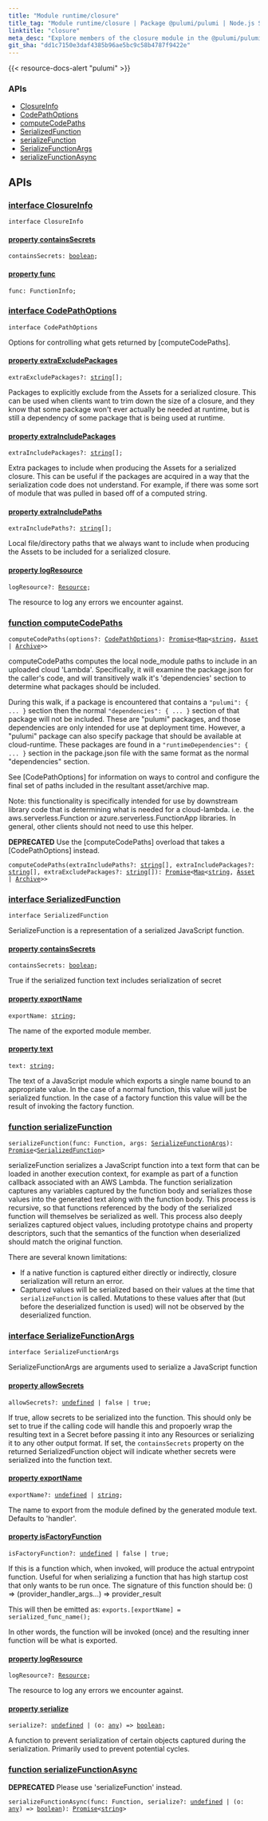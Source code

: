 ```yaml
---
title: "Module runtime/closure"
title_tag: "Module runtime/closure | Package @pulumi/pulumi | Node.js SDK"
linktitle: "closure"
meta_desc: "Explore members of the closure module in the @pulumi/pulumi package."
git_sha: "dd1c7150e3daf4385b96ae5bc9c58b4787f9422e"
---
```


<!-- WARNING: this page was generated by a tool. Do not edit it by hand. -->
<!-- To change it, please see https://github.com/pulumi/docs/tree/master/tools/tscdocgen. -->

{{< resource-docs-alert "pulumi" >}}






<h3>APIs</h3>
<ul class="api">
    <li><a href="#ClosureInfo"><span class="symbol api"></span>ClosureInfo</a></li>
    <li><a href="#CodePathOptions"><span class="symbol api"></span>CodePathOptions</a></li>
    <li><a href="#computeCodePaths"><span class="symbol api"></span>computeCodePaths</a></li>
    <li><a href="#SerializedFunction"><span class="symbol api"></span>SerializedFunction</a></li>
    <li><a href="#serializeFunction"><span class="symbol api"></span>serializeFunction</a></li>
    <li><a href="#SerializeFunctionArgs"><span class="symbol api"></span>SerializeFunctionArgs</a></li>
    <li><a href="#serializeFunctionAsync"><span class="symbol api"></span>serializeFunctionAsync</a></li>
</ul>




<h2 id="apis">APIs</h2>
<h3 class="pdoc-module-header" id="ClosureInfo" data-link-title="ClosureInfo">
    <a href="https://github.com/pulumi/pulumi/blob/dd1c7150e3daf4385b96ae5bc9c58b4787f9422e/sdk/nodejs/runtime/closure/createClosure.ts#L226">
        interface <strong>ClosureInfo</strong>
    </a>
</h3>

<pre class="highlight"><code><span class='kr'>interface</span> <span class='nx'>ClosureInfo</span></code></pre>
<h4 class="pdoc-member-header" id="ClosureInfo-containsSecrets">
<a class="pdoc-child-name" href="https://github.com/pulumi/pulumi/blob/dd1c7150e3daf4385b96ae5bc9c58b4787f9422e/sdk/nodejs/runtime/closure/createClosure.ts#L228">property <b>containsSecrets</b></a>
</h4>

<pre class="highlight"><code><span class='kd'></span>containsSecrets: <span class='kd'><a href='https://developer.mozilla.org/en-US/docs/Web/JavaScript/Reference/Global_Objects/Boolean'>boolean</a></span>;</code></pre>
<h4 class="pdoc-member-header" id="ClosureInfo-func">
<a class="pdoc-child-name" href="https://github.com/pulumi/pulumi/blob/dd1c7150e3daf4385b96ae5bc9c58b4787f9422e/sdk/nodejs/runtime/closure/createClosure.ts#L227">property <b>func</b></a>
</h4>

<pre class="highlight"><code><span class='kd'></span>func: FunctionInfo;</code></pre>
<h3 class="pdoc-module-header" id="CodePathOptions" data-link-title="CodePathOptions">
    <a href="https://github.com/pulumi/pulumi/blob/dd1c7150e3daf4385b96ae5bc9c58b4787f9422e/sdk/nodejs/runtime/closure/codePaths.ts#L29">
        interface <strong>CodePathOptions</strong>
    </a>
</h3>

<pre class="highlight"><code><span class='kr'>interface</span> <span class='nx'>CodePathOptions</span></code></pre>

Options for controlling what gets returned by [computeCodePaths].

<h4 class="pdoc-member-header" id="CodePathOptions-extraExcludePackages">
<a class="pdoc-child-name" href="https://github.com/pulumi/pulumi/blob/dd1c7150e3daf4385b96ae5bc9c58b4787f9422e/sdk/nodejs/runtime/closure/codePaths.ts#L50">property <b>extraExcludePackages</b></a>
</h4>

<pre class="highlight"><code><span class='kd'></span>extraExcludePackages?: <span class='kd'><a href='https://developer.mozilla.org/en-US/docs/Web/JavaScript/Reference/Global_Objects/String'>string</a></span>[];</code></pre>

Packages to explicitly exclude from the Assets for a serialized closure.  This can be used
when clients want to trim down the size of a closure, and they know that some package won't
ever actually be needed at runtime, but is still a dependency of some package that is being
used at runtime.

<h4 class="pdoc-member-header" id="CodePathOptions-extraIncludePackages">
<a class="pdoc-child-name" href="https://github.com/pulumi/pulumi/blob/dd1c7150e3daf4385b96ae5bc9c58b4787f9422e/sdk/nodejs/runtime/closure/codePaths.ts#L42">property <b>extraIncludePackages</b></a>
</h4>

<pre class="highlight"><code><span class='kd'></span>extraIncludePackages?: <span class='kd'><a href='https://developer.mozilla.org/en-US/docs/Web/JavaScript/Reference/Global_Objects/String'>string</a></span>[];</code></pre>

Extra packages to include when producing the Assets for a serialized closure.  This can be
useful if the packages are acquired in a way that the serialization code does not understand.
For example, if there was some sort of module that was pulled in based off of a computed
string.

<h4 class="pdoc-member-header" id="CodePathOptions-extraIncludePaths">
<a class="pdoc-child-name" href="https://github.com/pulumi/pulumi/blob/dd1c7150e3daf4385b96ae5bc9c58b4787f9422e/sdk/nodejs/runtime/closure/codePaths.ts#L34">property <b>extraIncludePaths</b></a>
</h4>

<pre class="highlight"><code><span class='kd'></span>extraIncludePaths?: <span class='kd'><a href='https://developer.mozilla.org/en-US/docs/Web/JavaScript/Reference/Global_Objects/String'>string</a></span>[];</code></pre>

Local file/directory paths that we always want to include when producing the Assets to be
included for a serialized closure.

<h4 class="pdoc-member-header" id="CodePathOptions-logResource">
<a class="pdoc-child-name" href="https://github.com/pulumi/pulumi/blob/dd1c7150e3daf4385b96ae5bc9c58b4787f9422e/sdk/nodejs/runtime/closure/codePaths.ts#L55">property <b>logResource</b></a>
</h4>

<pre class="highlight"><code><span class='kd'></span>logResource?: <a href='/docs/reference/pkg/nodejs/pulumi/pulumi/#Resource'>Resource</a>;</code></pre>

The resource to log any errors we encounter against.

<h3 class="pdoc-module-header" id="computeCodePaths" data-link-title="computeCodePaths">
    <a href="https://github.com/pulumi/pulumi/blob/dd1c7150e3daf4385b96ae5bc9c58b4787f9422e/sdk/nodejs/runtime/closure/codePaths.ts#L78">
        function <strong>computeCodePaths</strong>
    </a>
</h3>


<pre class="highlight"><code><span class='kd'></span>computeCodePaths(options?: <a href='#CodePathOptions'>CodePathOptions</a>): <a href='https://developer.mozilla.org/en-US/docs/Web/JavaScript/Reference/Global_Objects/Promise'>Promise</a>&lt;<a href='https://developer.mozilla.org/en-US/docs/Web/JavaScript/Reference/Global_Objects/Map'>Map</a>&lt;<span class='kd'><a href='https://developer.mozilla.org/en-US/docs/Web/JavaScript/Reference/Global_Objects/String'>string</a></span>, <a href='/docs/reference/pkg/nodejs/pulumi/pulumi/asset/#Asset'>Asset</a> | <a href='/docs/reference/pkg/nodejs/pulumi/pulumi/asset/#Archive'>Archive</a>&gt;&gt;</code></pre>


computeCodePaths computes the local node_module paths to include in an uploaded cloud 'Lambda'.
Specifically, it will examine the package.json for the caller's code, and will transitively walk
it's 'dependencies' section to determine what packages should be included.

During this walk, if a package is encountered that contains a `"pulumi": { ... }` section then
the normal `"dependencies": { ... }` section of that package will not be included.  These are
"pulumi" packages, and those dependencies are only intended for use at deployment time. However,
a "pulumi" package can also specify package that should be available at cloud-runtime.  These
packages are found in a `"runtimeDependencies": { ... }` section in the package.json file with
the same format as the normal "dependencies" section.

See [CodePathOptions] for information on ways to control and configure the final set of paths
included in the resultant asset/archive map.

Note: this functionality is specifically intended for use by downstream library code that is
determining what is needed for a cloud-lambda.  i.e. the aws.serverless.Function or
azure.serverless.FunctionApp libraries.  In general, other clients should not need to use this
helper.


<div class="note note-deprecated">
<i class="fas fa-exclamation-triangle pr-2"></i><strong>DEPRECATED</strong>
Use the [computeCodePaths] overload that takes a [CodePathOptions] instead.
</div>
<pre class="highlight"><code><span class='kd'></span>computeCodePaths(extraIncludePaths?: <span class='kd'><a href='https://developer.mozilla.org/en-US/docs/Web/JavaScript/Reference/Global_Objects/String'>string</a></span>[], extraIncludePackages?: <span class='kd'><a href='https://developer.mozilla.org/en-US/docs/Web/JavaScript/Reference/Global_Objects/String'>string</a></span>[], extraExcludePackages?: <span class='kd'><a href='https://developer.mozilla.org/en-US/docs/Web/JavaScript/Reference/Global_Objects/String'>string</a></span>[]): <a href='https://developer.mozilla.org/en-US/docs/Web/JavaScript/Reference/Global_Objects/Promise'>Promise</a>&lt;<a href='https://developer.mozilla.org/en-US/docs/Web/JavaScript/Reference/Global_Objects/Map'>Map</a>&lt;<span class='kd'><a href='https://developer.mozilla.org/en-US/docs/Web/JavaScript/Reference/Global_Objects/String'>string</a></span>, <a href='/docs/reference/pkg/nodejs/pulumi/pulumi/asset/#Asset'>Asset</a> | <a href='/docs/reference/pkg/nodejs/pulumi/pulumi/asset/#Archive'>Archive</a>&gt;&gt;</code></pre>

<h3 class="pdoc-module-header" id="SerializedFunction" data-link-title="SerializedFunction">
    <a href="https://github.com/pulumi/pulumi/blob/dd1c7150e3daf4385b96ae5bc9c58b4787f9422e/sdk/nodejs/runtime/closure/serializeClosure.ts#L60">
        interface <strong>SerializedFunction</strong>
    </a>
</h3>

<pre class="highlight"><code><span class='kr'>interface</span> <span class='nx'>SerializedFunction</span></code></pre>

SerializeFunction is a representation of a serialized JavaScript function.

<h4 class="pdoc-member-header" id="SerializedFunction-containsSecrets">
<a class="pdoc-child-name" href="https://github.com/pulumi/pulumi/blob/dd1c7150e3daf4385b96ae5bc9c58b4787f9422e/sdk/nodejs/runtime/closure/serializeClosure.ts#L74">property <b>containsSecrets</b></a>
</h4>

<pre class="highlight"><code><span class='kd'></span>containsSecrets: <span class='kd'><a href='https://developer.mozilla.org/en-US/docs/Web/JavaScript/Reference/Global_Objects/Boolean'>boolean</a></span>;</code></pre>

True if the serialized function text includes serialization of secret

<h4 class="pdoc-member-header" id="SerializedFunction-exportName">
<a class="pdoc-child-name" href="https://github.com/pulumi/pulumi/blob/dd1c7150e3daf4385b96ae5bc9c58b4787f9422e/sdk/nodejs/runtime/closure/serializeClosure.ts#L70">property <b>exportName</b></a>
</h4>

<pre class="highlight"><code><span class='kd'></span>exportName: <span class='kd'><a href='https://developer.mozilla.org/en-US/docs/Web/JavaScript/Reference/Global_Objects/String'>string</a></span>;</code></pre>

The name of the exported module member.

<h4 class="pdoc-member-header" id="SerializedFunction-text">
<a class="pdoc-child-name" href="https://github.com/pulumi/pulumi/blob/dd1c7150e3daf4385b96ae5bc9c58b4787f9422e/sdk/nodejs/runtime/closure/serializeClosure.ts#L66">property <b>text</b></a>
</h4>

<pre class="highlight"><code><span class='kd'></span>text: <span class='kd'><a href='https://developer.mozilla.org/en-US/docs/Web/JavaScript/Reference/Global_Objects/String'>string</a></span>;</code></pre>

The text of a JavaScript module which exports a single name bound to an appropriate value.
In the case of a normal function, this value will just be serialized function.  In the case
of a factory function this value will be the result of invoking the factory function.

<h3 class="pdoc-module-header" id="serializeFunction" data-link-title="serializeFunction">
    <a href="https://github.com/pulumi/pulumi/blob/dd1c7150e3daf4385b96ae5bc9c58b4787f9422e/sdk/nodejs/runtime/closure/serializeClosure.ts#L94">
        function <strong>serializeFunction</strong>
    </a>
</h3>


<pre class="highlight"><code><span class='kd'></span>serializeFunction(func: Function, args: <a href='#SerializeFunctionArgs'>SerializeFunctionArgs</a>): <a href='https://developer.mozilla.org/en-US/docs/Web/JavaScript/Reference/Global_Objects/Promise'>Promise</a>&lt;<a href='#SerializedFunction'>SerializedFunction</a>&gt;</code></pre>


serializeFunction serializes a JavaScript function into a text form that can be loaded in another execution context,
for example as part of a function callback associated with an AWS Lambda.  The function serialization captures any
variables captured by the function body and serializes those values into the generated text along with the function
body.  This process is recursive, so that functions referenced by the body of the serialized function will themselves
be serialized as well.  This process also deeply serializes captured object values, including prototype chains and
property descriptors, such that the semantics of the function when deserialized should match the original function.

There are several known limitations:
- If a native function is captured either directly or indirectly, closure serialization will return an error.
- Captured values will be serialized based on their values at the time that `serializeFunction` is called.  Mutations
  to these values after that (but before the deserialized function is used) will not be observed by the deserialized
  function.

<h3 class="pdoc-module-header" id="SerializeFunctionArgs" data-link-title="SerializeFunctionArgs">
    <a href="https://github.com/pulumi/pulumi/blob/dd1c7150e3daf4385b96ae5bc9c58b4787f9422e/sdk/nodejs/runtime/closure/serializeClosure.ts#L23">
        interface <strong>SerializeFunctionArgs</strong>
    </a>
</h3>

<pre class="highlight"><code><span class='kr'>interface</span> <span class='nx'>SerializeFunctionArgs</span></code></pre>

SerializeFunctionArgs are arguments used to serialize a JavaScript function

<h4 class="pdoc-member-header" id="SerializeFunctionArgs-allowSecrets">
<a class="pdoc-child-name" href="https://github.com/pulumi/pulumi/blob/dd1c7150e3daf4385b96ae5bc9c58b4787f9422e/sdk/nodejs/runtime/closure/serializeClosure.ts#L54">property <b>allowSecrets</b></a>
</h4>

<pre class="highlight"><code><span class='kd'></span>allowSecrets?: <span class='kd'><a href='https://developer.mozilla.org/en-US/docs/Web/JavaScript/Reference/Global_Objects/undefined'>undefined</a></span> | <span class='kd'>false</span> | <span class='kd'>true</span>;</code></pre>

If true, allow secrets to be serialized into the function. This should only be set to true if the calling
code will handle this and propoerly wrap the resulting text in a Secret before passing it into any Resources
or serializing it to any other output format. If set, the `containsSecrets` property on the returned
SerializedFunction object will indicate whether secrets were serialized into the function text.

<h4 class="pdoc-member-header" id="SerializeFunctionArgs-exportName">
<a class="pdoc-child-name" href="https://github.com/pulumi/pulumi/blob/dd1c7150e3daf4385b96ae5bc9c58b4787f9422e/sdk/nodejs/runtime/closure/serializeClosure.ts#L27">property <b>exportName</b></a>
</h4>

<pre class="highlight"><code><span class='kd'></span>exportName?: <span class='kd'><a href='https://developer.mozilla.org/en-US/docs/Web/JavaScript/Reference/Global_Objects/undefined'>undefined</a></span> | <span class='kd'><a href='https://developer.mozilla.org/en-US/docs/Web/JavaScript/Reference/Global_Objects/String'>string</a></span>;</code></pre>

The name to export from the module defined by the generated module text.  Defaults to 'handler'.

<h4 class="pdoc-member-header" id="SerializeFunctionArgs-isFactoryFunction">
<a class="pdoc-child-name" href="https://github.com/pulumi/pulumi/blob/dd1c7150e3daf4385b96ae5bc9c58b4787f9422e/sdk/nodejs/runtime/closure/serializeClosure.ts#L43">property <b>isFactoryFunction</b></a>
</h4>

<pre class="highlight"><code><span class='kd'></span>isFactoryFunction?: <span class='kd'><a href='https://developer.mozilla.org/en-US/docs/Web/JavaScript/Reference/Global_Objects/undefined'>undefined</a></span> | <span class='kd'>false</span> | <span class='kd'>true</span>;</code></pre>

If this is a function which, when invoked, will produce the actual entrypoint function.
Useful for when serializing a function that has high startup cost that only wants to be
run once. The signature of this function should be:  () => (provider_handler_args...) => provider_result

This will then be emitted as: `exports.[exportName] = serialized_func_name();`

In other words, the function will be invoked (once) and the resulting inner function will
be what is exported.

<h4 class="pdoc-member-header" id="SerializeFunctionArgs-logResource">
<a class="pdoc-child-name" href="https://github.com/pulumi/pulumi/blob/dd1c7150e3daf4385b96ae5bc9c58b4787f9422e/sdk/nodejs/runtime/closure/serializeClosure.ts#L47">property <b>logResource</b></a>
</h4>

<pre class="highlight"><code><span class='kd'></span>logResource?: <a href='/docs/reference/pkg/nodejs/pulumi/pulumi/#Resource'>Resource</a>;</code></pre>

The resource to log any errors we encounter against.

<h4 class="pdoc-member-header" id="SerializeFunctionArgs-serialize">
<a class="pdoc-child-name" href="https://github.com/pulumi/pulumi/blob/dd1c7150e3daf4385b96ae5bc9c58b4787f9422e/sdk/nodejs/runtime/closure/serializeClosure.ts#L32">property <b>serialize</b></a>
</h4>

<pre class="highlight"><code><span class='kd'></span>serialize?: <span class='kd'><a href='https://developer.mozilla.org/en-US/docs/Web/JavaScript/Reference/Global_Objects/undefined'>undefined</a></span> | (o: <span class='kd'><a href='https://www.typescriptlang.org/docs/handbook/basic-types.html#any'>any</a></span>) => <span class='kd'><a href='https://developer.mozilla.org/en-US/docs/Web/JavaScript/Reference/Global_Objects/Boolean'>boolean</a></span>;</code></pre>

A function to prevent serialization of certain objects captured during the serialization.  Primarily used to
prevent potential cycles.

<h3 class="pdoc-module-header" id="serializeFunctionAsync" data-link-title="serializeFunctionAsync">
    <a href="https://github.com/pulumi/pulumi/blob/dd1c7150e3daf4385b96ae5bc9c58b4787f9422e/sdk/nodejs/runtime/closure/serializeClosure.ts#L112">
        function <strong>serializeFunctionAsync</strong>
    </a>
</h3>


<div class="note note-deprecated">
<i class="fas fa-exclamation-triangle pr-2"></i><strong>DEPRECATED</strong>
Please use &#39;serializeFunction&#39; instead.
</div>
<pre class="highlight"><code><span class='kd'></span>serializeFunctionAsync(func: Function, serialize?: <span class='kd'><a href='https://developer.mozilla.org/en-US/docs/Web/JavaScript/Reference/Global_Objects/undefined'>undefined</a></span> | (o: <span class='kd'><a href='https://www.typescriptlang.org/docs/handbook/basic-types.html#any'>any</a></span>) => <span class='kd'><a href='https://developer.mozilla.org/en-US/docs/Web/JavaScript/Reference/Global_Objects/Boolean'>boolean</a></span>): <a href='https://developer.mozilla.org/en-US/docs/Web/JavaScript/Reference/Global_Objects/Promise'>Promise</a>&lt;<span class='kd'><a href='https://developer.mozilla.org/en-US/docs/Web/JavaScript/Reference/Global_Objects/String'>string</a></span>&gt;</code></pre>

